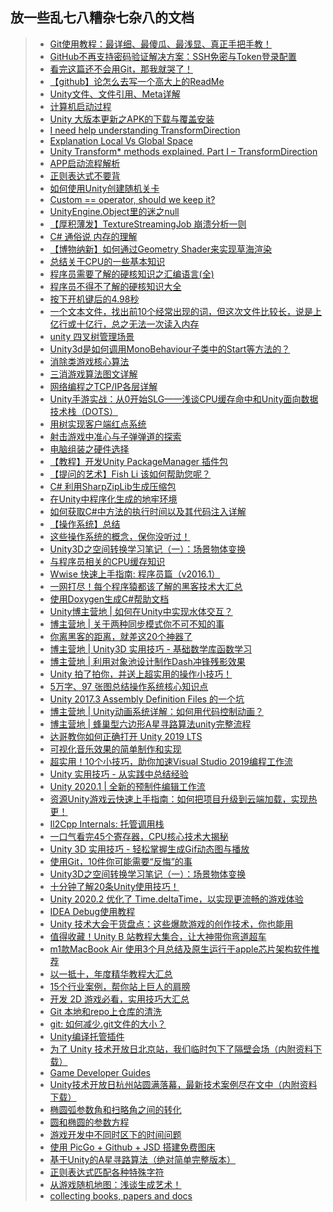 ## 放一些乱七八糟杂七杂八的文档  

>* [Git使用教程：最详细、最傻瓜、最浅显、真正手把手教！](https://mp.weixin.qq.com/s/iIZNynZFKDMcnXZPfx2iqA)  
>* [GitHub不再支持密码验证解决方案：SSH免密与Token登录配置](https://www.cnblogs.com/zhoulujun/p/15141608.html)  
>* [看完这篇还不会用Git，那我就哭了！](https://www.cnblogs.com/wupeixuan/p/11947343.html)  
>* [【github】论怎么去写一个高大上的ReadMe](https://www.cnblogs.com/penghuwan/p/11485101.html)  
>* [Unity文件、文件引用、Meta详解](https://blog.uwa4d.com/archives/USparkle_inf_UnityEngine.html)  
>* [计算机启动过程](https://www.cnblogs.com/adamwong/p/10582183.html)  
>* [Unity 大版本更新之APK的下载与覆盖安装](https://www.cnblogs.com/wuzhang/p/wuzhang20190405.html)  
>* [I need help understanding TransformDirection](https://answers.unity.com/questions/506740/i-need-help-understanding-transformdirection.html)  
>* [Explanation Local Vs Global Space](https://answers.unity.com/questions/31169/explanation-local-vs-global-space.html)  
>* [Unity Transform* methods explained. Part I – TransformDirection](https://alexey-anufriev.com/blog/unity-transform-methods-explained-part-i-transformdirection/)  
>* [APP启动流程解析](https://mp.weixin.qq.com/s/T9YV9I8s2_igFtprdmd9jQ)    
>* [正则表达式不要背](https://www.cnblogs.com/scq000/p/10875941.html)  
>* [如何使用Unity创建随机关卡](https://mp.weixin.qq.com/s/xSceZDtczeH10xls4Nlz5A)  
>* [Custom == operator, should we keep it?](https://blogs.unity3d.com/2014/05/16/custom-operator-should-we-keep-it/)  
>* [UnityEngine.Object里的迷之null](http://qiankanglai.me/2016/10/21/fake-null/)  
>* [【厚积薄发】TextureStreamingJob 崩溃分析一则](https://mp.weixin.qq.com/s/jxsLOPMalJtHXDfzTcVVuQ)  
>* [C# 通俗说 内存的理解](https://www.cnblogs.com/u3ddjw/p/11065189.html)  
>* [【博物纳新】如何通过Geometry Shader来实现草海渲染](https://mp.weixin.qq.com/s/nYSNIEq8m5RAnfVr-9Y0Sw)  
>* [总结关于CPU的一些基本知识](https://www.cnblogs.com/f-ck-need-u/p/11141636.html)  
>* [程序员需要了解的硬核知识之汇编语言(全)](https://www.cnblogs.com/cxuanBlog/p/11976084.html)  
>* [程序员不得不了解的硬核知识大全](https://www.cnblogs.com/cxuanBlog/p/12195745.html)  
>* [按下开机键后的4.98秒](https://mp.weixin.qq.com/s/bgcSJGf1YSkQg66QY7hhrA)   
>* [一个文本文件，找出前10个经常出现的词，但这次文件比较长，说是上亿行或十亿行，总之无法一次读入内存](http://www.mamicode.com/info-detail-1037262.html)  
>* [unity 四叉树管理场景](https://www.cnblogs.com/McYY/p/11332717.html)  
>* [Unity3d是如何调用MonoBehaviour子类中的Start等方法的？](https://www.zhihu.com/question/27752591)  
>* [消除类游戏核心算法](https://blog.csdn.net/u014096244/article/details/40541319)  
>* [三消游戏算法图文详解](https://blog.csdn.net/sinat_39291423/article/details/78089828)  
>* [网络编程之TCP/IP各层详解](https://www.cnblogs.com/Kwan-C/p/11508684.html)  
>* [Unity手游实战：从0开始SLG——浅谈CPU缓存命中和Unity面向数据技术栈（DOTS）](https://mp.weixin.qq.com/s/En7X5QKJ6hDjs2CotIVmhQ)  
>* [用树实现客户端红点系统](https://mp.weixin.qq.com/s/EdpKDutDdiqtJKYbIm9shg)  
>* [射击游戏中准心与子弹弹道的探索](https://www.cnblogs.com/juzii/p/11798839.html)  
>* [电脑组装之硬件选择](https://www.cnblogs.com/LXP-Never/p/11607551.html)  
>* [【教程】开发Unity PackageManager 插件包](https://www.jianshu.com/p/153841d65846)  
>* [【提问的艺术】Fish Li 该如何帮助您呢？](https://www.cnblogs.com/fish-li/archive/2013/03/12/2954997.html)  
>* [C# 利用SharpZipLib生成压缩包](https://www.cnblogs.com/hsiang/p/9721423.html)  
>* [在Unity中程序化生成的地牢环境](https://mp.weixin.qq.com/s/3yM-mAAXq_fX5tcy82s0uQ)  
>* [如何获取C#中方法的执行时间以及其代码注入详解](https://www.jb51.net/article/150482.htm)  
>* [【操作系统】总结](https://www.cnblogs.com/blknemo/p/12274600.html)  
>* [这些操作系统的概念，保你没听过！](https://www.cnblogs.com/cxuanBlog/p/12290394.html)  
>* [Unity3D之空间转换学习笔记（一）：场景物体变换](https://www.cnblogs.com/hammerc/p/4638418.html)  
>* [与程序员相关的CPU缓存知识](https://news.cnblogs.com/n/656672/)  
>* [Wwise 快速上手指南: 程序员篇（v2016.1）](https://gameinstitute.qq.com/community/detail/107700)  
>* [一网打尽！每个程序猿都该了解的黑客技术大汇总](https://www.cnblogs.com/xuanyuan/p/12529598.html)  
>* [使用Doxygen生成C#帮助文档](https://www.cnblogs.com/zhaoqingqing/p/3842236.html)  
>* [Unity博主营地 | 如何在Unity中实现水体交互？](https://mp.weixin.qq.com/s/-sL54xgyX6mVMnVOMHnpVg)  
>* [博主营地 | 关于两种同步模式你不可不知的事](https://mp.weixin.qq.com/s/jfuuVZMmqDnPMufXJYzO_g)  
>* [你离黑客的距离，就差这20个神器了](https://www.cnblogs.com/xuanyuan/p/12799773.html)  
>* [博主营地 | Unity3D 实用技巧 - 基础数学库函数学习](https://mp.weixin.qq.com/s/58TfTwoeglATWDGL0W4glA)  
>* [博主营地 | 利用对象池设计制作Dash冲锋残影效果](https://mp.weixin.qq.com/s/I79TxmW9eQF4iv8flPsj4g)  
>* [Unity 拍了拍你，并送上超实用的操作小技巧！](https://mp.weixin.qq.com/s/yJIyefX8gIz37DxUm0Jp-Q)  
>* [5万字、97 张图总结操作系统核心知识点](https://www.cnblogs.com/cxuanBlog/p/13297199.html)  
>* [Unity 2017.3 Assembly Definition Files 的一个坑](https://zhuanlan.zhihu.com/p/34285007)  
>* [博主营地 | Unity动画系统详解：如何用代码控制动画？](https://mp.weixin.qq.com/s/-jEXvBaCQ_nTsV1h6-o_GQ)  
>* [博主营地 | 蜂巢型六边形A星寻路算法unity完整流程](https://mp.weixin.qq.com/s/NWuD9G3ArekC0wyLnqXFJQ)  
>* [达哥教你如何正确打开 Unity 2019 LTS](https://mp.weixin.qq.com/s/IO4LISmV4rqifs8Q0WCOJQ)  
>* [可视化音乐效果的简单制作和实现](https://mp.weixin.qq.com/s/wCS95nDI8lVDOMzVLqPPHw)  
>* [超实用！10个小技巧，助你加速Visual Studio 2019编程工作流](https://mp.weixin.qq.com/s/KmXJN3NxestFt5xI3H6ifA)  
>* [Unity 实用技巧 - 从实践中总结经验](https://mp.weixin.qq.com/s/Ydy84AB7ih3dKIZJHq5f-Q)  
>* [Unity 2020.1 | 全新的预制件编辑工作流](https://mp.weixin.qq.com/s/0hsKooc5k6BWZMWfKzw4ww)  
>* [资源Unity游戏云快速上手指南：如何把项目升级到云端加载，实现热更！](https://mp.weixin.qq.com/s/OwOKTzYzdeYLJosFPIUKCg)   
>* [Il2Cpp Internals: 托管调用栈](https://zhuanlan.zhihu.com/p/132717069)  
>* [一口气看完45个寄存器，CPU核心技术大揭秘](https://www.cnblogs.com/xuanyuan/p/13850548.html)  
>* [Unity 3D 实用技巧 - 轻松掌握生成Gif动态图与播放](https://mp.weixin.qq.com/s/9se_lJ05fr9J7NG82Ew68w)  
>* [使用Git，10件你可能需要“反悔”的事](https://www.cnblogs.com/kagol/p/14076276.html)  
>* [Unity3D之空间转换学习笔记（一）：场景物体变换](https://www.cnblogs.com/hammerc/p/4638418.html)  
>* [十分钟了解20条Unity使用技巧！](https://mp.weixin.qq.com/s/0OEhIQ_oCeVLewCaa2vG9w)  
>* [Unity 2020.2 优化了 Time.deltaTime，以实现更流畅的游戏体验](https://mp.weixin.qq.com/s/1kK-1YqZnMeeEqFLrWKRaQ)  
>* [IDEA Debug使用教程](https://www.cnblogs.com/yourbatman/p/14384153.html)  
>* [Unity 技术大会干货盘点：这些爆款游戏的创作技术，你也能用](https://mp.weixin.qq.com/s/e_WyuvT0SXLdsYiwuunAUw)  
>* [值得收藏！Unity B 站教程大集合，让大神带你弯道超车](https://mp.weixin.qq.com/s/cCYOKc6LEuqipceGH8dGeQ)   
>* [m1款MacBook Air 使用3个月总结及原生运行于apple芯片架构软件推荐](https://www.cnblogs.com/dereen/p/m1_mac_software.html)  
>* [以一抵十，年度精华教程大汇总](https://mp.weixin.qq.com/s/kIWzak2KiVr6-NltDwVRHA)  
>* [15个行业案例，帮你站上巨人的肩膀](https://mp.weixin.qq.com/s/AZsrDUFC-MOe1w2iBhvVuA)  
>* [开发 2D 游戏必看，实用技巧大汇总](https://mp.weixin.qq.com/s/I6HtITjsHpgpmoLUXXZgDQ)  
>* [Git 本地和repo上仓库的清洗](https://blog.csdn.net/zjx923759789/article/details/83120279)  
>* [git: 如何减少.git文件的大小？](https://blog.csdn.net/LOI_QER/article/details/107911115)  
>* [Unity编译托管插件](https://docs.unity3d.com/cn/current/Manual/UsingDLL.html)  
>* [为了 Unity 技术开放日北京站，我们临时包下了隔壁会场（内附资料下载）](https://mp.weixin.qq.com/s/wW9_9Oy6k46RTPhyk6Lv8A)  
>* [Game Developer Guides](https://developer.qualcomm.com/docs/adreno-gpu/developer-guide/gpu/overview.html#)  
>* [Unity技术开放日杭州站圆满落幕，最新技术案例尽在文中（内附资料下载）](https://mp.weixin.qq.com/s/KKL7TEFgfVi6sx0Un-PlAA)  
>* [椭圆弧参数角和扫略角之间的转化](https://blog.csdn.net/baidu_38621657/article/details/87900665)  
>* [圆和椭圆的参数方程](https://www.cnblogs.com/wanghai0666/p/5891493.html)  
>* [游戏开发中不同时区下的时间问题](https://www.cnblogs.com/iwiniwin/p/15055565.html)  
>* [使用 PicGo + Github + JSD 搭建免费图床](https://asuka4every.top/build-your-own-img-host/)  
>* [基于Unity的A星寻路算法（绝对简单完整版本）](https://www.cnblogs.com/xinzhilinger/p/15131136.html)  
>* [正则表达式匹配各种特殊字符](https://www.jb51.net/article/167287.htm)  
>* [从游戏随机地图：浅谈生成艺术！](https://mp.weixin.qq.com/s/-ciHVEYR9GAOZvprHbA3hA)  
>* [collecting books, papers and docs](https://github.com/Kensuke-Hinata/statistic)  
